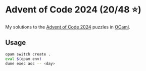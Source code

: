 # Advent of Code 2024 (20/48 ⭐)

My solutions to the [Advent of Code 2024](https://adventofcode.com/2024)
puzzles in [OCaml](https://ocaml.org/).

## Usage

```sh
opam switch create .
eval $(opam env)
dune exec aoc -- <day>
```
